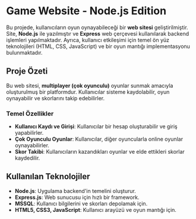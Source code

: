 # Game Website - Node.js Edition

Bu projede, kullanıcıların oyun oynayabileceği bir **web sitesi** geliştirilmiştir. Site, **Node.js** ile yazılmıştır ve **Express** web çerçevesi kullanılarak backend işlemleri yapılmaktadır. Ayrıca, kullanıcı etkileşimi için temel ön yüz teknolojileri (HTML, CSS, JavaScript) ve bir oyun mantığı implementasyonu bulunmaktadır.

## Proje Özeti

Bu web sitesi, **multiplayer (çok oyunculu)** oyunlar sunmak amacıyla oluşturulmuş bir platformdur. Kullanıcılar sisteme kaydolabilir, oyun oynayabilir ve skorlarını takip edebilirler.

### Temel Özellikler
- **Kullanıcı Kaydı ve Girişi**: Kullanıcılar bir hesap oluşturabilir ve giriş yapabilirler.
- **Çok Oyunculu Oyunlar**: Kullanıcılar, diğer oyuncularla online oyunlar oynayabilirler.
- **Skor Takibi**: Kullanıcıların kazandıkları oyunlar ve elde ettikleri skorlar kaydedilir. 

## Kullanılan Teknolojiler

- **Node.js**: Uygulama backend'in temelini oluşturur.
- **Express.js**: Web sunucusu için hızlı bir framework. 
- **MSSQL**: Kullanıcı bilgilerini ve skorları depolamak için.
- **HTML5, CSS3, JavaScript**: Kullanıcı arayüzü ve oyun mantığı için. 
 
